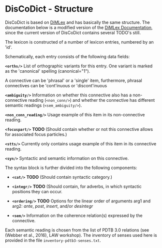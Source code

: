 # DisCoDict - Structure

DisCoDict is based on [DiMLex](https://github.com/discourse-lab/dimlex) and has basically the same structure. The documentation below is a modified version of the [DiMLex Documentation](https://github.com/discourse-lab/dimlex/blob/master/DimLex-documentation.md), since the current version of DisCoDict contains several TODO's still.

The lexicon is constructed of a number of lexicon entries, numbered by an 'id'. 

Schematically, each entry consists of the following data fields:

**`<orths/>`** List of orthographic variants for this entry. One variant is marked as the 'canonical' spelling (canonical="1").

A connective can be 'phrasal' or a 'single' item, furthermore, phrasal connectives can be 'cont'inuous or 'discont'inuous

**`<ambiguity/>`** Information on whether this connective also has a non-connective reading (`<non_conn/>`) and whether the connective has different semantic readings (`<sem_ambiguity/>`).

**`<non_conn_reading/>`** Usage example of this item in its non-connective reading.

**`<focuspart/>`** **TODO** (Should contain whether or not this connective allows for associated focus particles.)

**`<stts/>`** Currently only contains usage example of this item in its connective reading.

**`<syn/>`** Syntactic and semantic information on this connective. 

 The syntax block is further divided into the following components:

 * **`<cat/>`** **TODO** (Should contain syntactic category.)

 * **`<integr/>`** **TODO** (Should contain, for adverbs, in which syntactic positions they can occur. 

* **`<ordering/>`** **TODO** Options for the linear order of arguments arg1 and arg2: *ante*, *post*, *insert*, and/or *desintegr*

* **`<sem/>`** Information on the coherence relation(s) expressed by the connective. 

 Each semantic reading is chosen from the list of PDTB 3.0 relations (see (Webber et al., 2016), LAW workshop). The inventory of senses used here is provided in the file `inventory-pdtb3-senses.txt`.
